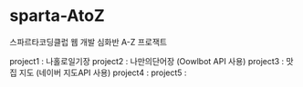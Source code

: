 # sparta-AtoZ
스파르타코딩클럽 웹 개발 심화반 A-Z 프로잭트

project1 : 나홀로일기장
project2 : 나만의단어장 (Oowlbot API 사용)
project3 : 맛집 지도 (네이버 지도API 사용)
project4 : 
project5 : 
